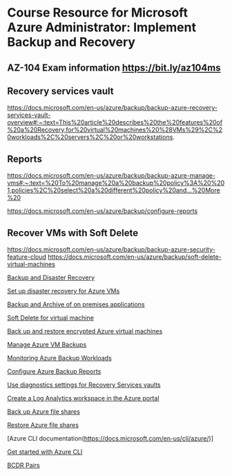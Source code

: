 # Course Resource for Microsoft Azure Administrator: Implement Backup and Recovery

## AZ-104 Exam information https://bit.ly/az104ms

## Recovery services vault
https://docs.microsoft.com/en-us/azure/backup/backup-azure-recovery-services-vault-overview#:~:text=This%20article%20describes%20the%20features%20of%20a%20Recovery,for%20virtual%20machines%20%28VMs%29%2C%20workloads%2C%20servers%2C%20or%20workstations.

## Reports
https://docs.microsoft.com/en-us/azure/backup/backup-azure-manage-vms#:~:text=%20To%20manage%20a%20backup%20policy%3A%20%201,policies%2C%20select%20a%20different%20policy%20and...%20More%20

https://docs.microsoft.com/en-us/azure/backup/configure-reports


## Recover VMs with Soft Delete
https://docs.microsoft.com/en-us/azure/backup/backup-azure-security-feature-cloud
https://docs.microsoft.com/en-us/azure/backup/soft-delete-virtual-machines

[Backup and Disaster Recovery](https://azure.microsoft.com/en-us/solutions/backup-and-disaster-recovery/)

[Set up disaster recovery for Azure VMs](https://docs.microsoft.com/en-us/azure/site-recovery/azure-to-azure-tutorial-enable-replication)

[Backup and Archive of on premises applications](https://docs.microsoft.com/en-us/azure/architecture/solution-ideas/articles/backup-archive-on-premises-applications#:~:text=Azure%20Backup%20Server%20can%20write%20backups%20directly%20to,a%20cloud%20endpoint%20such%20as%20Veeam%20Cloud%20Connect.
)

[Soft Delete for virtual machine](https://docs.microsoft.com/en-us/azure/backup/soft-delete-virtual-machines)

[Back up and restore encrypted Azure virtual machines](https://docs.microsoft.com/en-us/azure/backup/backup-azure-vms-encryption)

[Manage Azure VM Backups](https://docs.microsoft.com/en-us/azure/backup/backup-azure-manage-vms)

[Monitoring Azure Backup Workloads](https://docs.microsoft.com/en-us/azure/backup/backup-azure-monitoring-built-in-monitor)

[Configure Azure Backup Reports](https://docs.microsoft.com/en-us/azure/backup/configure-reports)

[Use diagnostics settings for Recovery Services vaults](https://docs.microsoft.com/en-us/azure/backup/backup-azure-diagnostic-events)

[Create a Log Analytics workspace in the Azure portal
](https://docs.microsoft.com/en-us/azure/azure-monitor/learn/quick-create-workspace)

[Back up Azure file shares](https://docs.microsoft.com/en-us/azure/backup/backup-afs)

[Restore Azure file shares](https://docs.microsoft.com/en-us/azure/backup/restore-afs)

[Azure CLI documentation(https://docs.microsoft.com/en-us/cli/azure/)]

[Get started with Azure CLI](https://docs.microsoft.com/en-us/cli/azure/get-started-with-azure-cli)

[BCDR Pairs](https://docs.microsoft.com/en-us/azure/best-practices-availability-paired-regions#azure-regional-pairs)